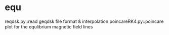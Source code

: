 # equ
reqdsk.py::read geqdsk file format & interpolation 
poincareRK4.py::poincare plot for the equlibrium magnetic field lines
